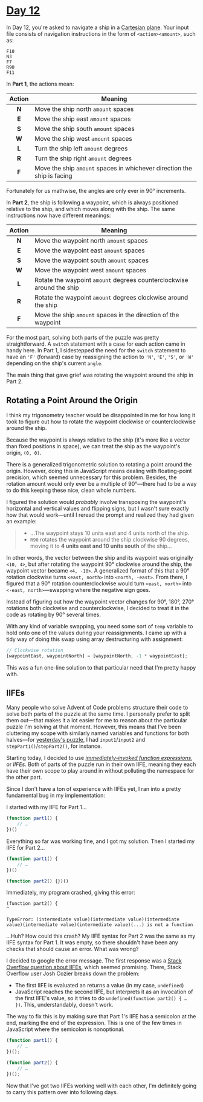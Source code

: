 # [Day 12](https://adventofcode.com/2020/day/12)

In Day 12, you're asked to navigate a ship in a [Cartesian plane](https://en.wikipedia.org/wiki/Cartesian_coordinate_system). Your input file consists of navigation instructions in the form of `<action><amount>`, such as:

```
F10
N3
F7
R90
F11
```

In **Part 1**, the actions mean:

| Action | Meaning |
|:------:|---------|
| **N**  | Move the ship north `amount` spaces  |
| **E**  | Move the ship east `amount` spaces   |
| **S**  | Move the ship south `amount` spaces  |
| **W**  | Move the ship west `amount` spaces   |
| **L**  | Turn the ship left `amount` degrees  |
| **R**  | Turn the ship right `amount` degrees |
| **F**  | Move the ship `amount` spaces in whichever direction the ship is facing |

Fortunately for us mathwise, the angles are only ever in 90° increments.

In **Part 2**, the ship is following a waypoint, which is always positioned relative to the ship, and which moves along with the ship. The same instructions now have different meanings:

| Action | Meaning |
|:------:|---------|
| **N**  | Move the waypoint north `amount` spaces  |
| **E**  | Move the waypoint east `amount` spaces   |
| **S**  | Move the waypoint south `amount` spaces  |
| **W**  | Move the waypoint west `amount` spaces   |
| **L**  | Rotate the waypoint `amount` degrees counterclockwise around the ship |
| **R**  | Rotate the waypoint `amount` degrees clockwise around the ship |
| **F**  | Move the ship `amount` spaces in the direction of the waypoint |

For the most part, solving both parts of the puzzle was pretty straightforward. A `switch` statement with a case for each action came in handy here. In Part 1, I sidestepped the need for the `switch` statement to have an `'F'` (forward) case by reassigning the action to `'N'`, `'E'`, `'S'`, or `'W'` depending on the ship's current `angle`.

The main thing that gave grief was rotating the waypoint around the ship in Part 2.
## Rotating a Point Around the Origin

I think my trigonometry teacher would be disappointed in me for how long it took to figure out how to rotate the waypoint clockwise or counterclockwise around the ship.

Because the waypoint is always relative to the ship (it's more like a vector than fixed positions in space), we can treat the ship as the waypoint's origin, `(0, 0)`.

There is a generalized trigonometric solution to rotating a point around the origin. However, doing this in JavaScript means dealing with floating-point precision, which seemed unnecessary for this problem. Besides, the rotation amount would only ever be a multiple of 90°—there had to be a way to do this keeping these nice, clean whole numbers.

I figured the solution would *probably* involve transposing the waypoint's horizontal and vertical values and flipping signs, but I wasn't sure exactly how that would work—until I reread the prompt and realized they had given an example:

> - …The waypoint stays 10 units east and 4 units north of the ship.
> - `R90` rotates the waypoint around the ship clockwise 90 degrees, moving it to **4 units east and 10 units south** of the ship…

In other words, the vector between the ship and its waypoint was originally `<10, 4>`, but after rotating the waypoint 90° clockwise around the ship, the waypoint vector became `<4, -10>`. A generalized format of this that a 90° rotation clockwise turns `<east, north>` into `<north, -east>`. From there, I figured that a 90° rotation counterclockwise would turn `<east, north>` into `<-east, north>`—swapping where the negative sign goes.

Instead of figuring out how the waypoint vector changes for 90°, 180°, 270° rotations both clockwise and counterclockwise, I decided to treat it in the code as rotating by 90° several times.

With any kind of variable swapping, you need some sort of `temp` variable to hold onto one of the values during your reassignments. I came up with a tidy way of doing this swap using array destructuring with assignment:

```js
// Clockwise rotation
[waypointEast, waypointNorth] = [waypointNorth, -1 * waypointEast];
```

This was a fun one-line solution to that particular need that I'm pretty happy with.

## IIFEs

Many people who solve Advent of Code problems structure their code to solve both parts of the puzzle at the same time. I personally prefer to split them out—that makes it a lot easier for me to reason about the particular puzzle I'm solving at that moment. However, this means that I've been cluttering my scope with similarly named variables and functions for both halves—for [yesterday's puzzle](/11/), I had `input1`/`input2` and `stepPart1()`/`stepPart2()`, for instance.

Starting today, I decided to use [*immediately-invoked function expressions*](https://flaviocopes.com/javascript-iife/), or *IIFEs*. Both of parts of the puzzle run in their own IIFE, meaning they each have their own scope to play around in without polluting the namespace for the other part.

Since I don't have a ton of experience with IIFEs yet, I ran into a pretty fundamental bug in my implementation:

I started with my IIFE for Part 1...

```js
(function part1() {
	// …
})()
```

Everything so far was working fine, and I got my solution. Then I started my IIFE for Part 2…

```js
(function part1() {
	// …
})()

(function part2() {})()
```

Immediately, my program crashed, giving this error:

```
(function part2() {
^

TypeError: (intermediate value)(intermediate value)(intermediate value)(intermediate value)(intermediate value)(...) is not a function
```

…Huh? How could this crash? My IIFE syntax for Part 2 was the same as my IIFE syntax for Part 1. It was empty, so there shouldn't have been any checks that should cause an error. What was wrong?

I decided to google the error message. The first response was a [Stack Overflow question about IIFEs](https://stackoverflow.com/questions/42036349/uncaught-typeerror-intermediate-value-is-not-a-function), which seemed promising. There, Stack Overflow user Josh Cozier breaks down the problem:

* The first IIFE is evaluated an returns a value (in my case, `undefined`)
* JavaScript reaches the second IIFE, but interprets it as an invocation of the first IIFE's value, so it tries to do `undefined(function part2() { … })`. This, understandably, doesn't work.

The way to fix this is by making sure that Part 1's IIFE has a semicolon at the end, marking the end of the expression. This is one of the few times in JavaScript where the semicolon is nonoptional.

```js
(function part1() {
	// …
})();

(function part2() {
	// …
})();
```

Now that I've got two IIFEs working well with each other, I'm definitely going to carry this pattern over into following days.